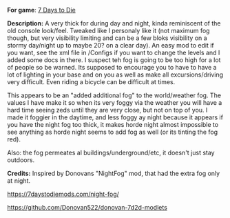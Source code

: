 **For game**: [7 Days to Die](https://7daystodie.com)

**Description:**
A very thick for during day and night, kinda reminiscent of the old console look/feel. Tweaked like I personaly like it (not maximum fog though, but very visibility limiting and can be a few bloks visibility on a stormy day/night up to maybe 20? on a clear day). An easy mod to edit if you want, see the xml file in /Configs if you want to change the levels and I added some docs in there. I suspect teh fog is going to be too high for a lot of people so be warned. Its supposed to encourage you to have to have a lot of lighting in your base and on you as well as make all excursions/driving very difficult.  Even riding a bicycle can be difficult at times.

This appears to be an "added additional fog" to the world/weather fog. The values I have make it so when its very foggy via the weather you will have a hard time seeing zeds until they are very close, but not on top of you. I made it foggier in the daytime, and less foggy ay night because it appears if you have the night fog too thick, it makes horde night almost impossible to see anything as horde night seems to add fog as well (or its tinting the fog red).

Also: the fog permeates al buildings/underground/etc, it doesn't just stay outdoors.

**Credits:**
Inspired by Donovans "NightFog" mod, that had the extra fog only at night.

https://7daystodiemods.com/night-fog/

https://github.com/Donovan522/donovan-7d2d-modlets
